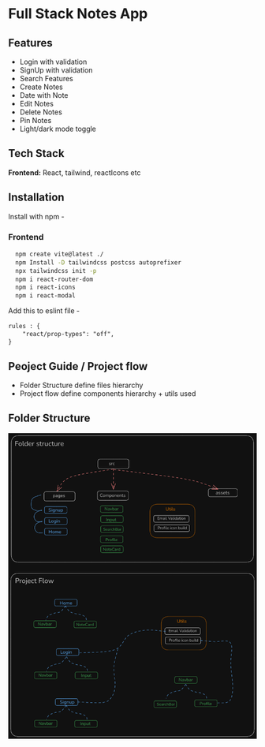 # Full Stack Notes App 

## Features

- Login with validation
- SignUp with validation
- Search Features
- Create Notes
- Date with Note
- Edit Notes
- Delete Notes
- Pin Notes
- Light/dark mode toggle


## Tech Stack
**Frontend:** React, tailwind, reactIcons etc


## Installation

Install with npm -

### Frontend
```bash
  npm create vite@latest ./
  npm Install -D tailwindcss postcss autoprefixer
  npx tailwindcss init -p
  npm i react-router-dom
  npm i react-icons
  npm i react-modal
```

Add this to eslint file -
```
rules : {
    "react/prop-types": "off",
}
```


## Peoject Guide / Project flow

- Folder Structure define files hierarchy
- Project flow define components hierarchy + utils used

##  Folder Structure

![alt text](image-1.png)

